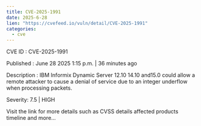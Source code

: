 ```yaml
---
title: CVE-2025-1991
date: 2025-6-28
lien: "https://cvefeed.io/vuln/detail/CVE-2025-1991"
categories:
  - cve
---
```


CVE ID : CVE-2025-1991

Published :  June 28
2025
1:15 p.m. | 36 minutes ago

Description : IBM Informix Dynamic Server 12.10
14.10
and15.0 could allow a remote attacker to cause a denial of service due to an integer underflow when processing packets.

Severity: 7.5 | HIGH

Visit the link for more details
such as CVSS details
affected products
timeline
and more...
